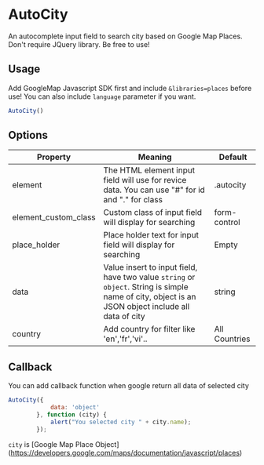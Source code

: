 # AutoCity
An autocomplete input field to search city based on Google Map Places.
Don't require JQuery library.
Be free to use!

## Usage

Add GoogleMap Javascript SDK first and include `&libraries=places` before use!
You can also include `language` parameter if you want.

```javascript
AutoCity()
```
## Options

| Property             | Meaning                                                                                                                                            | Default       |
|----------------------|----------------------------------------------------------------------------------------------------------------------------------------------------|---------------|
| element              | The HTML element input field will use for revice data. You can use "#" for id and "." for class                                                    | .autocity     |
| element_custom_class | Custom class of input field will display for searching                                                                                             | form-control  |
| place_holder         | Place holder text for input field will display for searching                                                                                       | Empty         |
| data                 | Value insert to input field, have two value `string` or `object`. String is simple name of city, object is an JSON object include all data of city | string        |
| country              | Add country for filter like 'en','fr','vi'..                                                                                                       | All Countries |

## Callback

You can add callback function when google return all data of selected city

```javascript
AutoCity({
            data: 'object'
        }, function (city) {
            alert("You selected city " + city.name);
        });
```
`city` is [Google Map Place Object] (https://developers.google.com/maps/documentation/javascript/places)

